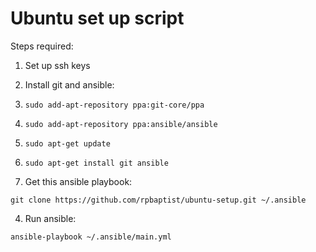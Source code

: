 # Ubuntu set up script

Steps required:

1. Set up ssh keys  

2. Install git and ansible:

  1. `sudo add-apt-repository ppa:git-core/ppa`
  2. `sudo add-apt-repository ppa:ansible/ansible`
  3. `sudo apt-get update`
  4. `sudo apt-get install git ansible`

3. Get this ansible playbook:

  `git clone https://github.com/rpbaptist/ubuntu-setup.git ~/.ansible`

4. Run ansible:

  `ansible-playbook ~/.ansible/main.yml`
